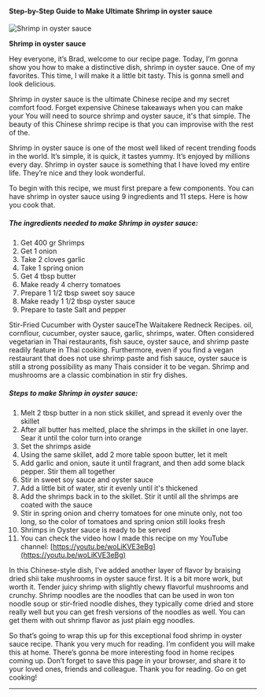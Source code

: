             

#### Step-by-Step Guide to Make Ultimate Shrimp in oyster sauce

![Shrimp in oyster sauce](https://img-global.cpcdn.com/recipes/e1475891a4359648/751x532cq70/shrimp-in-oyster-sauce-recipe-main-photo.jpg)

**Shrimp in oyster sauce**

Hey everyone, it’s Brad, welcome to our recipe page. Today, I’m gonna show you how to make a distinctive dish, shrimp in oyster sauce. One of my favorites. This time, I will make it a little bit tasty. This is gonna smell and look delicious.

Shrimp in oyster sauce is the ultimate Chinese recipe and my secret comfort food. Forget expensive Chinese takeaways when you can make your You will need to source shrimp and oyster sauce, it's that simple. The beauty of this Chinese shrimp recipe is that you can improvise with the rest of the.

Shrimp in oyster sauce is one of the most well liked of recent trending foods in the world. It’s simple, it is quick, it tastes yummy. It’s enjoyed by millions every day. Shrimp in oyster sauce is something that I have loved my entire life. They’re nice and they look wonderful.

To begin with this recipe, we must first prepare a few components. You can have shrimp in oyster sauce using 9 ingredients and 11 steps. Here is how you cook that.

##### The ingredients needed to make Shrimp in oyster sauce:

1.  Get 400 gr Shrimps
2.  Get 1 onion
3.  Take 2 cloves garlic
4.  Take 1 spring onion
5.  Get 4 tbsp butter
6.  Make ready 4 cherry tomatoes
7.  Prepare 1 1/2 tbsp sweet soy sauce
8.  Make ready 1 1/2 tbsp oyster sauce
9.  Prepare to taste Salt and pepper

Stir-Fried Cucumber with Oyster sauceThe Waitakere Redneck Recipes. oil, cornflour, cucumber, oyster sauce, garlic, shrimps, water. Often considered vegetarian in Thai restaurants, fish sauce, oyster sauce, and shrimp paste readily feature in Thai cooking. Furthermore, even if you find a vegan restaurant that does not use shrimp paste and fish sauce, oyster sauce is still a strong possibility as many Thais consider it to be vegan. Shrimp and mushrooms are a classic combination in stir fry dishes.

##### Steps to make Shrimp in oyster sauce:

1.  Melt 2 tbsp butter in a non stick skillet, and spread it evenly over the skillet
2.  After all butter has melted, place the shrimps in the skillet in one layer. Sear it until the color turn into orange
3.  Set the shrimps aside
4.  Using the same skillet, add 2 more table spoon butter, let it melt
5.  Add garlic and onion, saute it until fragrant, and then add some black pepper. Stir them all together
6.  Stir in sweet soy sauce and oyster sauce
7.  Add a little bit of water, stir it evenly until it's thickened
8.  Add the shrimps back in to the skillet. Stir it until all the shrimps are coated with the sauce
9.  Stir in spring onion and cherry tomatoes for one minute only, not too long, so the color of tomatoes and spring onion still looks fresh
10.  Shrimps in Oyster sauce is ready to be served
11.  You can check the video how I made this recipe on my YouTube channel: [https://youtu.be/woLiKVE3eBg](https://youtu.be/woLiKVE3eBg)

In this Chinese-style dish, I've added another layer of flavor by braising dried shii take mushrooms in oyster sauce first. It is a bit more work, but worth it. Tender juicy shrimp with slightly chewy flavorful mushrooms and crunchy. Shrimp noodles are the noodles that can be used in won ton noodle soup or stir-fried noodle dishes, they typically come dried and store really well but you can get fresh versions of the noodles as well. You can get them with out shrimp flavor as just plain egg noodles.

So that’s going to wrap this up for this exceptional food shrimp in oyster sauce recipe. Thank you very much for reading. I’m confident you will make this at home. There’s gonna be more interesting food in home recipes coming up. Don’t forget to save this page in your browser, and share it to your loved ones, friends and colleague. Thank you for reading. Go on get cooking!

* * *